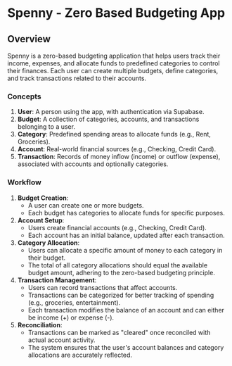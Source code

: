 # Spenny - Zero Based Budgeting App

## Overview

Spenny is a zero-based budgeting application that helps users track their income, expenses, and allocate funds to predefined categories to control their finances. Each user can create multiple budgets, define categories, and track transactions related to their accounts.

### Concepts

1. **User**: A person using the app, with authentication via Supabase.
2. **Budget**: A collection of categories, accounts, and transactions belonging to a user.
3. **Category**: Predefined spending areas to allocate funds (e.g., Rent, Groceries).
4. **Account**: Real-world financial sources (e.g., Checking, Credit Card).
5. **Transaction**: Records of money inflow (income) or outflow (expense), associated with accounts and optionally categories.

### Workflow

1. **Budget Creation**:
   - A user can create one or more budgets.
   - Each budget has categories to allocate funds for specific purposes.
2. **Account Setup**:
   - Users create financial accounts (e.g., Checking, Credit Card).
   - Each account has an initial balance, updated after each transaction.
3. **Category Allocation**:
   - Users can allocate a specific amount of money to each category in their budget.
   - The total of all category allocations should equal the available budget amount, adhering to the zero-based budgeting principle.
4. **Transaction Management**:
   - Users can record transactions that affect accounts.
   - Transactions can be categorized for better tracking of spending (e.g., groceries, entertainment).
   - Each transaction modifies the balance of an account and can either be income (+) or expense (-).
5. **Reconciliation**:
   - Transactions can be marked as "cleared" once reconciled with actual account activity.
   - The system ensures that the user's account balances and category allocations are accurately reflected.
